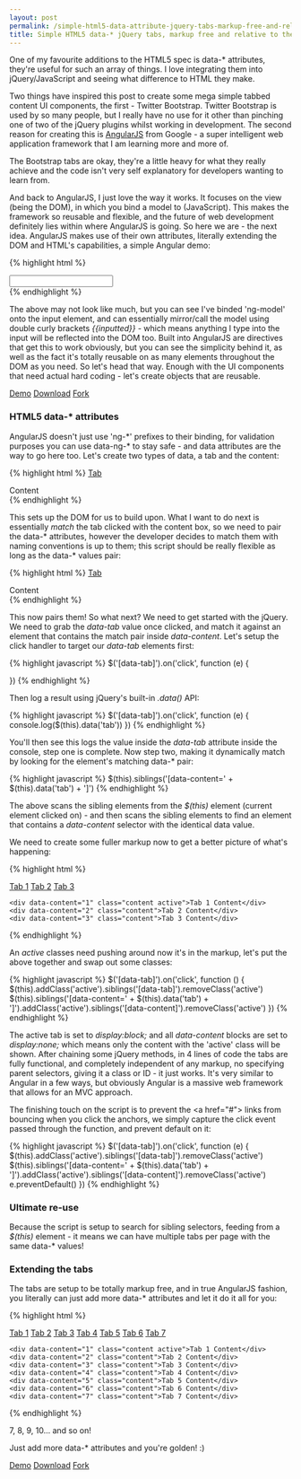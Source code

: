 ```yaml
---
layout: post
permalink: /simple-html5-data-attribute-jquery-tabs-markup-free-and-relative-to-their-container-for-ultimate-reuse
title: Simple HTML5 data-* jQuery tabs, markup free and relative to their container for ultimate re-use
---
```


One of my favourite additions to the HTML5 spec is data-&#42; attributes, they're useful for such an array of things. I love integrating them into jQuery/JavaScript and seeing what difference to HTML they make.

Two things have inspired this post to create some mega simple tabbed content UI components, the first - Twitter Bootstrap. Twitter Bootstrap is used by so many people, but I really have no use for it other than pinching one of two of the jQuery plugins whilst working in development. The second reason for creating this is [AngularJS](//angularjs.org) from Google - a super intelligent web application framework that I am learning more and more of.

The Bootstrap tabs are okay, they're a little heavy for what they really achieve and the code isn't very self explanatory for developers wanting to learn from.

And back to AngularJS, I just love the way it works. It focuses on the view (being the DOM), in which you bind a model to (JavaScript). This makes the framework so reusable and flexible, and the future of web development definitely lies within where AngularJS is going. So here we are - the next idea. AngularJS makes use of their own attributes, literally extending the DOM and HTML's capabilities, a simple Angular demo:

{% highlight html %}
<div ng-app>
	<input type=text ng-model="inputted">
</div>
{% endhighlight %}

The above may not look like much, but you can see I've binded 'ng-model' onto the input element, and can essentially mirror/call the model using double curly brackets _&#123;&#123;inputted&#125;&#125;_ - which means anything I type into the input will be reflected into the DOM too. Built into AngularJS are directives that get this to work obviously, but you can see the simplicity behind it, as well as the fact it's totally reusable on as many elements throughout the DOM as you need. So let's head that way. Enough with the UI components that need actual hard coding - let's create objects that are reusable.

<div class="download-box">
	<a href="//toddmotto.com/labs/data-tabs" onclick="_gaq.push(['_trackEvent', 'Click', 'Demo Data Tabs, 'Data Tabs Demo']);">Demo</a>
	<a href="//toddmotto.com/labs/data-tabs/data-tabs.zip" onclick="_gaq.push(['_trackEvent', 'Click', 'Download Data Tabs, 'Data Tabs Download']);">Download</a>
	<a href="//github.com/toddmotto/data-tabs" onclick="_gaq.push(['_trackEvent', 'Click', 'Fork Data Tabs', Data Tabs Fork']);">Fork</a>
</div>

### HTML5 data-&#42; attributes
AngularJS doesn't just use 'ng-&#42;' prefixes to their binding, for validation purposes you can use data-ng-&#42; to stay safe - and data attributes are the way to go here too. Let's create two types of data, a tab and the content:

{% highlight html %}
<a href="#" data-tab="">Tab</a>
<div data-content="">Content</div>
{% endhighlight %}

This sets up the DOM for us to build upon. What I want to do next is essentially _match_ the tab clicked with the content box, so we need to pair the data-&#42; attributes, however the developer decides to match them with naming conventions is up to them; this script should be really flexible as long as the data-&#42; values pair:

{% highlight html %}
<a href="#" data-tab="1">Tab</a>
<div data-content="1">Content</div>
{% endhighlight %}

This now pairs them! So what next? We need to get started with the jQuery. We need to grab the _data-tab_ value once clicked, and match it against an element that contains the match pair inside _data-content_. Let's setup the click handler to target our _data-tab_ elements first:

{% highlight javascript %}
$('[data-tab]').on('click', function (e) {
	
})
{% endhighlight %}

Then log a result using jQuery's built-in _.data()_ API:

{% highlight javascript %}
$('[data-tab]').on('click', function (e) {
	console.log($(this).data('tab'))
})
{% endhighlight %}

You'll then see this logs the value inside the _data-tab_ attribute inside the console, step one is complete. Now step two, making it dynamically match by looking for the element's matching data-&#42; pair:

{% highlight javascript %}
$(this).siblings('[data-content=' + $(this).data('tab') + ']')
{% endhighlight %}

The above scans the sibling elements from the _$(this)_ element (current element clicked on) - and then scans the sibling elements to find an element that contains a _data-content_ selector with the identical data value.

We need to create some fuller markup now to get a better picture of what's happening:

{% highlight html %}
<div class="tabs">
	<a href="#" data-tab="1" class="tab active">Tab 1</a>
	<a href="#" data-tab="2" class="tab">Tab 2</a>
	<a href="#" data-tab="3" class="tab">Tab 3</a>
	
	<div data-content="1" class="content active">Tab 1 Content</div>
	<div data-content="2" class="content">Tab 2 Content</div>
	<div data-content="3" class="content">Tab 3 Content</div>
</div>
{% endhighlight %}

An _active_ classes need pushing around now it's in the markup, let's put the above together and swap out some classes:

{% highlight javascript %}
$('[data-tab]').on('click', function () {
	$(this).addClass('active').siblings('[data-tab]').removeClass('active')
	$(this).siblings('[data-content=' + $(this).data('tab') + ']').addClass('active').siblings('[data-content]').removeClass('active')
})
{% endhighlight %}

The active tab is set to _display:block;_ and all _data-content_ blocks are set to _display:none;_ which means only the content with the 'active' class will be shown. After chaining some jQuery methods, in 4 lines of code the tabs are fully functional, and completely independent of any markup, no specifying parent selectors, giving it a class or ID - it just works. It's very similar to Angular in a few ways, but obviously Angular is a massive web framework that allows for an MVC approach.

The finishing touch on the script is to prevent the &lt;a href="#"&gt; links from bouncing when you click the anchors, we simply capture the click event passed through the function, and prevent default on it:

{% highlight javascript %}
$('[data-tab]').on('click', function (e) {
	$(this).addClass('active').siblings('[data-tab]').removeClass('active')
	$(this).siblings('[data-content=' + $(this).data('tab') + ']').addClass('active').siblings('[data-content]').removeClass('active')
	e.preventDefault()
})
{% endhighlight %}

### Ultimate re-use
Because the script is setup to search for sibling selectors, feeding from a _$(this)_ element - it means we can have multiple tabs per page with the same data-&#42; values!

### Extending the tabs
The tabs are setup to be totally markup free, and in true AngularJS fashion, you literally can just add more data-&#42; attributes and let it do it all for you:

{% highlight html %}
<div class="tabs">
	<a href="#" data-tab="1" class="tab active">Tab 1</a>
	<a href="#" data-tab="2" class="tab">Tab 2</a>
	<a href="#" data-tab="3" class="tab">Tab 3</a>
	<a href="#" data-tab="4" class="tab">Tab 4</a>
	<a href="#" data-tab="5" class="tab">Tab 5</a>
	<a href="#" data-tab="6" class="tab">Tab 6</a>
	<a href="#" data-tab="7" class="tab">Tab 7</a>
	
	<div data-content="1" class="content active">Tab 1 Content</div>
	<div data-content="2" class="content">Tab 2 Content</div>
	<div data-content="3" class="content">Tab 3 Content</div>
	<div data-content="4" class="content">Tab 4 Content</div>
	<div data-content="5" class="content">Tab 5 Content</div>
	<div data-content="6" class="content">Tab 6 Content</div>
	<div data-content="7" class="content">Tab 7 Content</div>
</div>
{% endhighlight %}

7, 8, 9, 10... and so on!

Just add more data-&#42; attributes and you're golden! :)

<div class="download-box">
	<a href="//toddmotto.com/labs/data-tabs" onclick="_gaq.push(['_trackEvent', 'Click', 'Demo Data Tabs, 'Data Tabs Demo']);">Demo</a>
	<a href="//toddmotto.com/labs/data-tabs/data-tabs.zip" onclick="_gaq.push(['_trackEvent', 'Click', 'Download Data Tabs, 'Data Tabs Download']);">Download</a>
	<a href="//github.com/toddmotto/data-tabs" onclick="_gaq.push(['_trackEvent', 'Click', 'Fork Data Tabs', Data Tabs Fork']);">Fork</a>
</div>